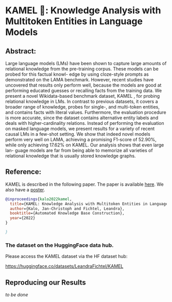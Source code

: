 # KAMEL 🐫: Knowledge Analysis with Multitoken Entities in Language Models


## Abstract:
Large language models (LMs) have been shown to capture large amounts of relational
knowledge from the pre-training corpus. These models can be probed for this factual knowl-
edge by using cloze-style prompts as demonstrated on the LAMA benchmark. However,
recent studies have uncovered that results only perform well, because the models are good
at performing educated guesses or recalling facts from the training data. We present a novel
Wikidata-based benchmark dataset, KAMEL , for probing relational knowledge in LMs.
In contrast to previous datasets, it covers a broader range of knowledge, probes for single-,
and multi-token entities, and contains facts with literal values. Furthermore, the evaluation
procedure is more accurate, since the dataset contains alternative entity labels and deals
with higher-cardinality relations. Instead of performing the evaluation on masked language
models, we present results for a variety of recent causal LMs in a few-shot setting. We show
that indeed novel models perform very well on LAMA, achieving a promising F1-score of
52.90%, while only achieving 17.62% on KAMEL. Our analysis shows that even large lan-
guage models are far from being able to memorize all varieties of relational knowledge that
is usually stored knowledge graphs.

## Reference:

KAMEL is described in the following paper. The paper is available [here](https://www.akbc.ws/2022/assets/pdfs/15_kamel_knowledge_analysis_with_.pdf).
We also have a [poster](https://github.com/JanKalo/KAMEL/blob/master/poster_kalo.pdf).

```bibtex
@inproceedings{kalo2022kamel,
  title={KAMEL: Knowledge Analysis with Multitoken Entities in Language Models},
  author={Kalo, Jan-Christoph and Fichtel, Leandra},
  booktitle={Automated Knowledge Base Construction},
  year={2022}
}

}
```

### The dataset on the HuggingFace data hub.

Please access the KAMEL dataset via the HF dataset hub:

https://huggingface.co/datasets/LeandraFichtel/KAMEL

## Reproducing our Results

*to be done*
